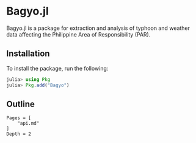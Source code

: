 # Bagyo.jl

Bagyo.jl is a package for extraction and analysis of typhoon and weather data affecting the Philippine Area of Responsibility (PAR).

## Installation
To install the package, run the following:
```julia
julia> using Pkg
julia> Pkg.add("Bagyo")
```
## Outline
```@contents
Pages = [
    "api.md"
]
Depth = 2
```
